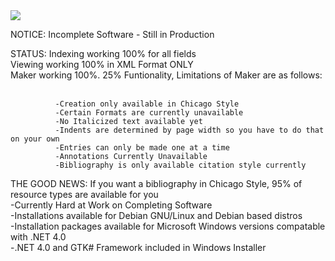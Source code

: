 <img src="https://raw.github.com/gaslightsoft/bibliomake/gh-pages/bibmake.png" />

NOTICE: Incomplete Software - Still in Production<br/>

STATUS: Indexing working 100% for all fields <br/>
	Viewing working 100% in XML Format ONLY <br/>
	Maker working 100%. 25% Funtionality, Limitations of Maker are as follows:<br /> <br/>
            
              -Creation only available in Chicago Style
              -Certain Formats are currently unavailable
              -No Italicized text available yet
              -Indents are determined by page width so you have to do that on your own
              -Entries can only be made one at a time
              -Annotations Currently Unavailable
              -Bibliography is only available citation style currently

THE GOOD NEWS: If you want a bibliography in Chicago Style, 95% of resource types are available for you <br/>
                -Currently Hard at Work on Completing Software <br />
                -Installations available for Debian GNU/Linux and Debian based distros <br/>
                -Installation packages available for Microsoft Windows versions compatable with .NET 4.0 <br/>
                -.NET 4.0 and GTK# Framework included in Windows Installer <br />

